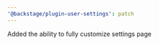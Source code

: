 ```yaml
---
'@backstage/plugin-user-settings': patch
---
```


Added the ability to fully customize settings page
